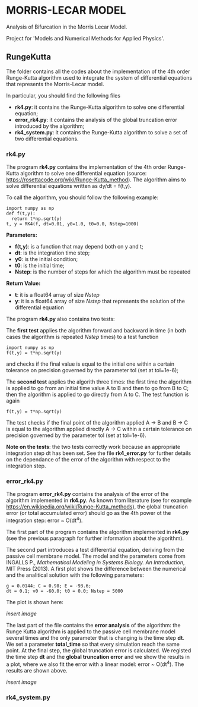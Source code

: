 # MORRIS-LECAR MODEL 

Analysis of Bifurcation in the Morris Lecar Model.

Project for 'Models and Numerical Methods for Applied Physics'.

## RungeKutta

The folder contains all the codes about the implementation of the 4th order Runge-Kutta algorithm used to integrate the system of differential equations that represents the Morris-Lecar model. 

In particular, you should find the following files
* **rk4.py**: it contains the Runge-Kutta algorithm to solve one differential equation;
* **error_rk4.py**: it contains the analysis of the global truncation error introduced by the algorithm;
* **rk4_system.py**: it contains the Runge-Kutta algorithm to solve a set of two differential equations.

### rk4.py

The program **rk4.py** contains the implementation of the 4th order Runge-Kutta algorithm to solve one differential equation (source: <https://rosettacode.org/wiki/Runge-Kutta_method>).
The algorithm aims to solve differential equations written as dy/dt = f(t,y).
  
To call the algorithm, you should follow the following example:
  ```
  import numpy as np
  def f(t,y):
    return t*np.sqrt(y)
  t, y = RK4(f, dt=0.01, y0=1.0, t0=0.0, Nstep=1000)
  ```

**Parameters:**
* **f(t,y)**: is a function that may depend both on y and t;
* **dt**: is the integration time step;
* **y0**: is the initial condition;
* **t0**: is the initial time;
* **Nstep**: is the number of steps for which the algorithm must be repeated

**Return Value:**
* **t**: it is a float64 array of size *Nstep*
* **y**: it is a float64 array of size *Nstep* that represents the solution of the differential equation
  
The program **rk4.py** also contains two tests:

The **first test** applies the algorithm forward and backward in time (in both cases the algorithm is repeated *Nstep* times) to a test function 
  
  ```
  import numpy as np
  f(t,y) = t*np.sqrt(y)
  ```
  and checks if the final value is equal to the initial one within a certain tolerance on precision governed by the parameter tol (set at tol=1e-6);
  
The **second test** applies the algorith three times: the first time the algorithm is applied to go from an initial time value A to B and then to go from B to C; then the algorithm is applied to go directly from A to C. The test function is again
  
  ```
  f(t,y) = t*np.sqrt(y)
  ```
  
The test checks if the final point of the algorithm applied A -> B and B -> C is equal to the algorithm applied directly A -> C within a certain tolerance on precision governed by the parameter tol (set at tol=1e-6).  

**Note on the tests**: the two tests correctly work because an appropriate integration step dt has been set. See the file **rk4_error.py** for further details on the dependance of the error of the algorithm with respect to the integration step.

### error_rk4.py

The program **error_rk4.py** contains the analysis of the error of the algorithm implemented in **rk4.py**. As known from literature (see for example <https://en.wikipedia.org/wiki/Runge–Kutta_methods>), the global truncation error (or total accumulated error) should go as the 4th power ot the integration step: error ~ O(dt<sup>4</sup>).

The first part of the program contains the algorithm implemented in **rk4.py** (see the previous paragraph for further information about the algorithm). 

The second part introduces a test differential equation, deriving from the passive cell membrane model. The model and the parameters come from INGALLS P., *Mathematical Modeling in Systems Biology. An Introduction*, MIT Press (2013).
A first plot shows the difference between the numerical and the analitical solution with the following parameters:

  ```
  g = 0.0144; C = 0.98; E = -93.6; 
  dt = 0.1; v0 = -60.0; t0 = 0.0; Nstep = 5000
  ```
The plot is shown here:

*insert image*

The last part of the file contains the **error analysis** of the algorithm: the Runge Kutta algorithm is applied to the passive cell membrane model several times and the only parameter that is changing is the time step **dt**. We set a parameter **total_time** so that every simulation reach the same point. At the final step, the global truncation error is calculated. 
We registed the time step **dt** and the **global truncation error** and we show the results in a plot, where we also fit the error with a linear model: error ~ O(dt<sup>4</sup>). The results are shown above.

*insert image*

### rk4_system.py
